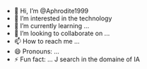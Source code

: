 - 👋 Hi, I’m @Aphrodite1999
- 👀 I’m interested in the technology
- 🌱 I’m currently learning ...
- 💞️ I’m looking to collaborate on ...
- 📫 How to reach me ...
- 😄 Pronouns: ...
- ⚡ Fun fact: ...
J search in the domaine of IA
<!---
Aphrodite1999/Aphrodite1999 is a ✨ special ✨ repository because its `README.md` (this file) appears on your GitHub profile.
You can click the Preview link to take a look at your changes.
--->
